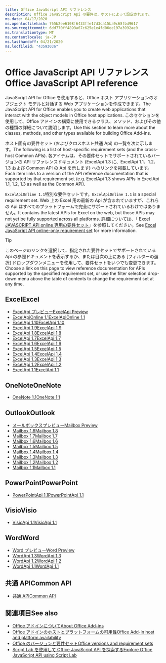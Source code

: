 ```yaml
---
title: Office JavaScript API リファレンス
description: Office JavaScript Api の要件は、ホストによって設定されます。
ms.date: 04/17/2020
ms.openlocfilehash: 765b2ee6108f6433ffe17d3ca15ba9c68fbd9617
ms.sourcegitcommit: 6dd770ff4893a67c625e1e4fd06ee197a3992ae0
ms.translationtype: MT
ms.contentlocale: ja-JP
ms.lasthandoff: 04/21/2020
ms.locfileid: "43593036"
---
```

# <a name="office-javascript-api-reference"></a><span data-ttu-id="1b9af-103">Office JavaScript API リファレンス</span><span class="sxs-lookup"><span data-stu-id="1b9af-103">Office JavaScript API reference</span></span>

<span data-ttu-id="1b9af-104">JavaScript API for Office を使用すると、Office ホスト アプリケーションのオブジェクト モデルと対話する Web アプリケーションを作成できます。</span><span class="sxs-lookup"><span data-stu-id="1b9af-104">The JavaScript API for Office enables you to create web applications that interact with the object models in Office host applications.</span></span> <span data-ttu-id="1b9af-105">このセクションを使用して、Office アドインの構築に使用できるクラス、メソッド、およびその他の種類の詳細について説明します。</span><span class="sxs-lookup"><span data-stu-id="1b9af-105">Use this section to learn more about the classes, methods, and other types available for building Office Add-ins.</span></span>

<span data-ttu-id="1b9af-106">ホスト固有の要件セット (およびクロスホスト共通 Api) の一覧を次に示します。</span><span class="sxs-lookup"><span data-stu-id="1b9af-106">The following is a list of host-specific requirement sets (and the cross-host Common APIs).</span></span> <span data-ttu-id="1b9af-107">各アイテムは、その要件セットでサポートされているバージョンの API リファレンスドキュメント (ExcelApi 1.3 に、ExcelApi 1.1、1.2、1.3 および Common API の Api を示します) へのリンクを掲載しています。</span><span class="sxs-lookup"><span data-stu-id="1b9af-107">Each item links to a version of the API reference documentation that is supported by that requirement set (e.g. ExcelApi 1.3 shows APIs in ExcelApi 1.1, 1.2, 1.3 as well as the Common API).</span></span>

<span data-ttu-id="1b9af-108">`ExcelApiOnline 1.1`特別な要件セットです。</span><span class="sxs-lookup"><span data-stu-id="1b9af-108">`ExcelApiOnline 1.1` is a special requirement set.</span></span> <span data-ttu-id="1b9af-109">Web 上の Excel 用の最新の Api が含まれていますが、これらの Api はすべてのプラットフォームで完全にサポートされているわけではありません。</span><span class="sxs-lookup"><span data-stu-id="1b9af-109">It contains the latest APIs for Excel on the web, but those APIs may not yet be fully supported across all platforms.</span></span> <span data-ttu-id="1b9af-110">詳細については、「 [Excel JAVASCRIPT API online 専用の要件セット](/office/dev/add-ins/reference/requirement-sets/excel-api-online-requirement-set)」を参照してください。</span><span class="sxs-lookup"><span data-stu-id="1b9af-110">See [Excel JavaScript API online-only requirement set](/office/dev/add-ins/reference/requirement-sets/excel-api-online-requirement-set) for more information.</span></span>

> [!TIP]
> <span data-ttu-id="1b9af-111">このページのリンクを選択して、指定された要件セットでサポートされている Api の参照ドキュメントを表示するか、または目次の上にある [フィルターの選択] ドロップダウンメニューを使用して、要件セットをいつでも変更できます。</span><span class="sxs-lookup"><span data-stu-id="1b9af-111">Choose a link on this page to view reference documentation for APIs supported by the specified requirement set, or use the filter selection drop-down menu above the table of contents to change the requirement set at any time.</span></span>

## <a name="excel"></a><span data-ttu-id="1b9af-112">Excel</span><span class="sxs-lookup"><span data-stu-id="1b9af-112">Excel</span></span>

- [<span data-ttu-id="1b9af-113">ExcelApi プレビュー</span><span class="sxs-lookup"><span data-stu-id="1b9af-113">ExcelApi Preview</span></span>](/javascript/api/excel?view=excel-js-preview)
- [<span data-ttu-id="1b9af-114">ExcelApiOnline 1.1</span><span class="sxs-lookup"><span data-stu-id="1b9af-114">ExcelApiOnline 1.1</span></span>](/javascript/api/excel?view=excel-js-online)
- [<span data-ttu-id="1b9af-115">ExcelApi 1.10</span><span class="sxs-lookup"><span data-stu-id="1b9af-115">ExcelApi 1.10</span></span>](/javascript/api/excel?view=excel-js-1.10)
- [<span data-ttu-id="1b9af-116">ExcelApi 1.9</span><span class="sxs-lookup"><span data-stu-id="1b9af-116">ExcelApi 1.9</span></span>](/javascript/api/excel?view=excel-js-1.9)
- [<span data-ttu-id="1b9af-117">ExcelApi 1.8</span><span class="sxs-lookup"><span data-stu-id="1b9af-117">ExcelApi 1.8</span></span>](/javascript/api/excel?view=excel-js-1.8)
- [<span data-ttu-id="1b9af-118">ExcelApi 1.7</span><span class="sxs-lookup"><span data-stu-id="1b9af-118">ExcelApi 1.7</span></span>](/javascript/api/excel?view=excel-js-1.7)
- [<span data-ttu-id="1b9af-119">ExcelApi 1.6</span><span class="sxs-lookup"><span data-stu-id="1b9af-119">ExcelApi 1.6</span></span>](/javascript/api/excel?view=excel-js-1.6)
- [<span data-ttu-id="1b9af-120">ExcelApi 1.5</span><span class="sxs-lookup"><span data-stu-id="1b9af-120">ExcelApi 1.5</span></span>](/javascript/api/excel?view=excel-js-1.5)
- [<span data-ttu-id="1b9af-121">ExcelApi 1.4</span><span class="sxs-lookup"><span data-stu-id="1b9af-121">ExcelApi 1.4</span></span>](/javascript/api/excel?view=excel-js-1.4)
- [<span data-ttu-id="1b9af-122">ExcelApi 1.3</span><span class="sxs-lookup"><span data-stu-id="1b9af-122">ExcelApi 1.3</span></span>](/javascript/api/excel?view=excel-js-1.3)
- [<span data-ttu-id="1b9af-123">ExcelApi 1.2</span><span class="sxs-lookup"><span data-stu-id="1b9af-123">ExcelApi 1.2</span></span>](/javascript/api/excel?view=excel-js-1.2)
- [<span data-ttu-id="1b9af-124">ExcelApi 1.1</span><span class="sxs-lookup"><span data-stu-id="1b9af-124">ExcelApi 1.1</span></span>](/javascript/api/excel?view=excel-js-1.1)

## <a name="onenote"></a><span data-ttu-id="1b9af-125">OneNote</span><span class="sxs-lookup"><span data-stu-id="1b9af-125">OneNote</span></span>

- [<span data-ttu-id="1b9af-126">OneNote 1.1</span><span class="sxs-lookup"><span data-stu-id="1b9af-126">OneNote 1.1</span></span>](/javascript/api/onenote?view=onenote-js-1.1)

## <a name="outlook"></a><span data-ttu-id="1b9af-127">Outlook</span><span class="sxs-lookup"><span data-stu-id="1b9af-127">Outlook</span></span>

- [<span data-ttu-id="1b9af-128">メールボックスプレビュー</span><span class="sxs-lookup"><span data-stu-id="1b9af-128">Mailbox Preview</span></span>](/javascript/api/outlook?view=outlook-js-preview)
- [<span data-ttu-id="1b9af-129">Mailbox 1.8</span><span class="sxs-lookup"><span data-stu-id="1b9af-129">Mailbox 1.8</span></span>](/javascript/api/outlook?view=outlook-js-1.8)
- [<span data-ttu-id="1b9af-130">Mailbox 1.7</span><span class="sxs-lookup"><span data-stu-id="1b9af-130">Mailbox 1.7</span></span>](/javascript/api/outlook?view=outlook-js-1.7)
- [<span data-ttu-id="1b9af-131">Mailbox 1.6</span><span class="sxs-lookup"><span data-stu-id="1b9af-131">Mailbox 1.6</span></span>](/javascript/api/outlook?view=outlook-js-1.6)
- [<span data-ttu-id="1b9af-132">Mailbox 1.5</span><span class="sxs-lookup"><span data-stu-id="1b9af-132">Mailbox 1.5</span></span>](/javascript/api/outlook?view=outlook-js-1.5)
- [<span data-ttu-id="1b9af-133">Mailbox 1.4</span><span class="sxs-lookup"><span data-stu-id="1b9af-133">Mailbox 1.4</span></span>](/javascript/api/outlook?view=outlook-js-1.4)
- [<span data-ttu-id="1b9af-134">Mailbox 1.3</span><span class="sxs-lookup"><span data-stu-id="1b9af-134">Mailbox 1.3</span></span>](/javascript/api/outlook?view=outlook-js-1.3)
- [<span data-ttu-id="1b9af-135">Mailbox 1.2</span><span class="sxs-lookup"><span data-stu-id="1b9af-135">Mailbox 1.2</span></span>](/javascript/api/outlook?view=outlook-js-1.2)
- [<span data-ttu-id="1b9af-136">Mailbox 1.1</span><span class="sxs-lookup"><span data-stu-id="1b9af-136">Mailbox 1.1</span></span>](/javascript/api/outlook?view=outlook-js-1.1)

## <a name="powerpoint"></a><span data-ttu-id="1b9af-137">PowerPoint</span><span class="sxs-lookup"><span data-stu-id="1b9af-137">PowerPoint</span></span>

- [<span data-ttu-id="1b9af-138">PowerPointApi 1.1</span><span class="sxs-lookup"><span data-stu-id="1b9af-138">PowerPointApi 1.1</span></span>](/javascript/api/powerpoint?view=powerpoint-js-1.1)

## <a name="visio"></a><span data-ttu-id="1b9af-139">Visio</span><span class="sxs-lookup"><span data-stu-id="1b9af-139">Visio</span></span>

- [<span data-ttu-id="1b9af-140">VisioApi 1.1</span><span class="sxs-lookup"><span data-stu-id="1b9af-140">VisioApi 1.1</span></span>](/javascript/api/visio?view=visio-js-1.1)

## <a name="word"></a><span data-ttu-id="1b9af-141">Word</span><span class="sxs-lookup"><span data-stu-id="1b9af-141">Word</span></span>

- [<span data-ttu-id="1b9af-142">Word プレビュー</span><span class="sxs-lookup"><span data-stu-id="1b9af-142">Word Preview</span></span>](/javascript/api/word?view=word-js-preview)
- [<span data-ttu-id="1b9af-143">WordApi 1.3</span><span class="sxs-lookup"><span data-stu-id="1b9af-143">WordApi 1.3</span></span>](/javascript/api/word?view=word-js-1.3)
- [<span data-ttu-id="1b9af-144">WordApi 1.2</span><span class="sxs-lookup"><span data-stu-id="1b9af-144">WordApi 1.2</span></span>](/javascript/api/word?view=word-js-1.2)
- [<span data-ttu-id="1b9af-145">WordApi 1.1</span><span class="sxs-lookup"><span data-stu-id="1b9af-145">WordApi 1.1</span></span>](/javascript/api/word?view=word-js-1.1)

## <a name="common-api"></a><span data-ttu-id="1b9af-146">共通 API</span><span class="sxs-lookup"><span data-stu-id="1b9af-146">Common API</span></span>

- [<span data-ttu-id="1b9af-147">共通 API</span><span class="sxs-lookup"><span data-stu-id="1b9af-147">Common API</span></span>](/javascript/api/office?view=common-js)

## <a name="see-also"></a><span data-ttu-id="1b9af-148">関連項目</span><span class="sxs-lookup"><span data-stu-id="1b9af-148">See also</span></span>

- [<span data-ttu-id="1b9af-149">Office アドインについて</span><span class="sxs-lookup"><span data-stu-id="1b9af-149">About Office Add-ins</span></span>](/office/dev/add-ins/overview)
- [<span data-ttu-id="1b9af-150">Office アドインのホストとプラットフォームの可用性</span><span class="sxs-lookup"><span data-stu-id="1b9af-150">Office Add-in host and platform availability</span></span>](/office/dev/add-ins/overview/office-add-in-availability)
- [<span data-ttu-id="1b9af-151">Office のバージョンと要件セット</span><span class="sxs-lookup"><span data-stu-id="1b9af-151">Office versions and requirement sets</span></span>](/office/dev/add-ins/develop/office-versions-and-requirement-sets)
- [<span data-ttu-id="1b9af-152">Script Lab を使用して Office JavaScript API を探索する</span><span class="sxs-lookup"><span data-stu-id="1b9af-152">Explore Office JavaScript API using Script Lab</span></span>](/office/dev/add-ins/overview/explore-with-script-lab)

